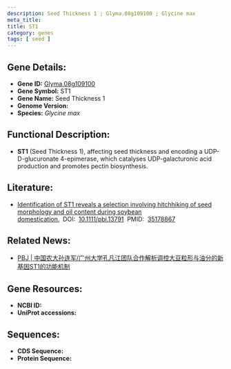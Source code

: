 ```yaml
---
description: Seed Thickness 1 ; Glyma.08g109100 ; Glycine max
meta_title:
title: ST1
category: genes
tags: [ seed ]
---
```


## Gene Details:
- **Gene ID:**	[Glyma.08g109100](https://www.maizegdb.org/gene_center/gene/Glyma.08g109100)
- **Gene Symbol:** ST1
- **Gene Name:** Seed Thickness 1
- **Genome Version:** []()
- **Species:** *Glycine max*

## Functional Description:
   - **ST1** (Seed Thickness 1), affecting seed thickness and encoding a UDP-D-glucuronate 4-epimerase, which catalyses UDP-galacturonic acid production and promotes pectin biosynthesis.

## Literature:
   - [Identification of ST1 reveals a selection involving hitchhiking of seed morphology and oil content during soybean domestication.]( https://onlinelibrary.wiley.com/doi/10.1111/pbi.13791)&nbsp;&nbsp;DOI:&nbsp;&nbsp;[10.1111/pbi.13791](https://onlinelibrary.wiley.com/doi/10.1111/pbi.13791)&nbsp;&nbsp;PMID:&nbsp;&nbsp;[35178867](https://pubmed.ncbi.nlm.nih.gov/35178867/)

## Related News:
   - [PBJ | 中国农大孙连军/广州大学孔凡江团队合作解析调控大豆粒形与油分的新基因ST1的功能机制](https://mp.weixin.qq.com/s?__biz=Mzg3MDEwNDEyMg==&mid=2247525667&idx=2&sn=a9ce49ac176a73e9f63997925ab851a4&chksm=ce90c876f9e74160f3133970f4b8c99d35fc7451b9595e0d48c8864ab7be9ef73167cb2e0ca0&scene=27#wechat_redirect)

## Gene Resources:
- **NCBI ID:** [](https://www.ncbi.nlm.nih.gov/gene/?term=)
- **UniProt accessions:** [](https://www.uniprot.org/uniprotkb//entry)

## Sequences:
- **CDS Sequence:**
- **Protein Sequence:**
